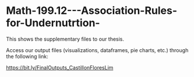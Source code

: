 # Math-199.12---Association-Rules-for-Undernutrtion-
This shows the supplementary files to our thesis. 

Access our output files (visualizations, dataframes, pie charts, etc.) through the following link: 

https://bit.ly/FinalOutputs_CastillonFloresLim

